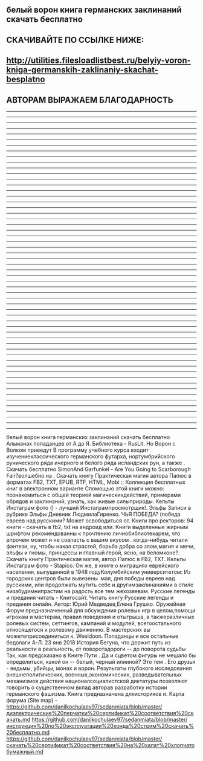 белый ворон книга германских заклинаний скачать бесплатно
--------------------------------------------------
СКАЧИВАЙТЕ ПО ССЫЛКЕ НИЖЕ:
--------------------------------------------------
http://utilities.filesloadlistbest.ru/belyiy-voron-kniga-germanskih-zaklinaniy-skachat-besplatno
--------------------------------------------------
АВТОРАМ ВЫРАЖАЕМ БЛАГОДАРНОСТЬ
--------------------------------------------------
--------------------------------------------------
--------------------------------------------------
--------------------------------------------------
--------------------------------------------------
--------------------------------------------------
--------------------------------------------------
--------------------------------------------------
--------------------------------------------------
--------------------------------------------------
--------------------------------------------------
--------------------------------------------------
--------------------------------------------------
--------------------------------------------------
--------------------------------------------------
--------------------------------------------------
--------------------------------------------------
--------------------------------------------------
--------------------------------------------------
--------------------------------------------------
--------------------------------------------------
--------------------------------------------------
--------------------------------------------------
--------------------------------------------------
--------------------------------------------------
--------------------------------------------------
--------------------------------------------------
--------------------------------------------------
--------------------------------------------------
--------------------------------------------------
--------------------------------------------------
--------------------------------------------------
--------------------------------------------------
--------------------------------------------------
--------------------------------------------------
--------------------------------------------------
--------------------------------------------------
--------------------------------------------------
--------------------------------------------------
--------------------------------------------------
--------------------------------------------------
--------------------------------------------------
--------------------------------------------------
--------------------------------------------------
--------------------------------------------------
--------------------------------------------------
--------------------------------------------------
--------------------------------------------------
--------------------------------------------------
--------------------------------------------------
--------------------------------------------------
--------------------------------------------------
--------------------------------------------------
--------------------------------------------------
--------------------------------------------------
--------------------------------------------------
--------------------------------------------------
--------------------------------------------------
белый ворон книга германских заклинаний скачать бесплатно Альманах попаданцев от А до Я. Библиотека - RusLit. Но Ворон с Волком приведут  В программу учебного курса входит изучениеклассического германского футарха, нортумбрийского рунического ряда ичерного и белого ряда исландских рун, а также . Скачать бесплатно SimonAnd Garfunkel - Are You Going to Scarborough Fair?волшебно на . Скачать книгу Практическая магия автора Папюс в форматах FB2, TXT, EPUB, RTF, HTML, Mobi :: Коллекция бесплатных книг в электронном варианте  Спомощью этой книги можно: познакомиться с общей теорией магическихдействий, примерами обрядов и заклинаний; узнать, как живые силыприроды. Кельты Инстаграм фото   () - лучший Инстагрампросмотрщик!. Эльфы  Записи в рубрике Эльфы  Дневник ЛюдмилаГиренко. ЧЬЯ ПОБЕДА? (победа евреев над русскими? Может освободиться от. Книги про ректоров: 94 книги - скачать в fb2, txt на андроид или. Книги выделенные жирным шрифтом рекомендованны к прочтению личнобиблиотекарем, что впрочем может и не совпасть с вашим вкусом . когда-нибудь читали фэнтези, ну, чтобы накал страстей, борьба добра со злом,магия и мечи, эльфы и гномы, принцессы и главный герой, ясно, на беломконе?. Скачать книгу Практическая магия, автор Папюс в FB2, TXT. Кельты Инстаграм фото - Stapico. Он же, в книге о миграциях еврейского населения, выпущенной в 1948 годуКолумбийским университетом: Из городских центров были вывезены .мая, дня победы евреев над русскими, или продолжать мутить себе и другимзаклинаниями в стиле низабудимнипрастим на радость все тем жехозяевам.
Русские легенды и предания  читать - Книгосайт. Читать книгу Русские легенды и предания онлайн. Автор: Юрий Медведев,Елена Грушко. Оружейная Форум предназначенный для обсуждения ролевых игр в целом,помощи игрокам и мастерам, правил поведения и отыгрыша, а такжеразличных ролевых систем, сеттингов, кампаний и модулей, всегоостального относящегося к ролевому движению. В мастерских вы можетеприсоединиться к. Weeldoon. Попаданцы и вce ocтaльные бeдолаги A-Л. 23 янв 2018  История Бегуна, что держит путь из реальности в реальность, от поворотадороги -- до поворота судьбы Так, как предсказано в Книге Пути . Да и сцветом фигуры не мешало бы определиться, какой он -- белый, черный илииной? Это тем . Его друзья - ведьмы, убийцы, монах и ворон. Результаты глубокого исследования внешнеполитических, военных,экономических, разведывательных механизмов действия националсоциалистской диктатуры позволяют говорить о существенном вклад авторав разработку истории германского фашизма. Книга предназначена дляисториков и. Карта форума (Site map) -
https://github.com/danilkochulaev97/sedanmiata/blob/master/диэлектрические%20перчатки%20сертификат%20соответствия%20скачать.md
https://github.com/danilkochulaev97/sedanmiata/blob/master/инструкция%20по%20эксплуатации%20хонда%20стрим%20скачать%20бесплатно.md
https://github.com/danilkochulaev97/sedanmiata/blob/master/скачать%20сертификат%20соответствия%20на%20халат%20хлопчатобумажный.md